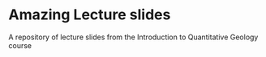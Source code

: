 # Amazing Lecture slides

A repository of lecture slides from the Introduction to Quantitative Geology course
